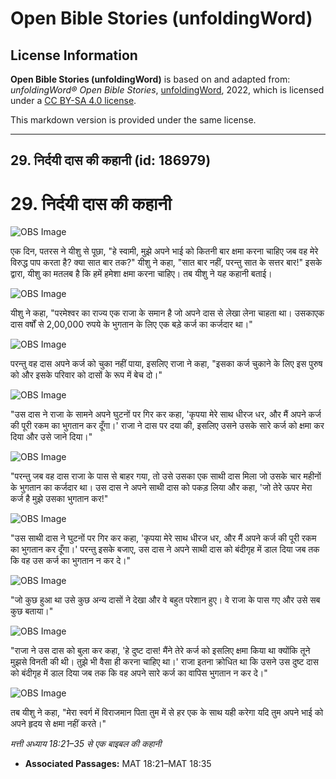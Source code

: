 # Open Bible Stories (unfoldingWord)

## License Information

**Open Bible Stories (unfoldingWord)** is based on and adapted from: _unfoldingWord® Open Bible Stories_, [unfoldingWord](https://unfoldingword.org/utw), 2022, which is licensed under a [CC BY-SA 4.0 license](https://creativecommons.org/licenses/by-sa/4.0/legalcode.en).

This markdown version is provided under the same license.



--------------------------------

## 29. निर्दयी दास की कहानी (id: 186979)

29\. निर्दयी दास की कहानी
=========================

![OBS Image](https://cdn.aquifer.bible/aquifer-content/resources/UWOBS/jpg/360px/obs-en-29-01.jpg)

एक दिन, पतरस ने यीशु से पूछा, "हे स्वामी, मुझे अपने भाई को कितनी बार क्षमा करना चाहिए जब वह मेरे विरुद्ध पाप करता है? क्या सात बार तक?" यीशु ने कहा, "सात बार नहीं, परन्तु सात के सत्तर बार!" इसके द्वारा, यीशु का मतलब है कि हमें हमेशा क्षमा करना चाहिए। तब यीशु ने यह कहानी बताई।

![OBS Image](https://cdn.aquifer.bible/aquifer-content/resources/UWOBS/jpg/360px/obs-en-29-02.jpg)

यीशु ने कहा, "परमेश्वर का राज्य एक राजा के समान है जो अपने दास से लेखा लेना चाहता था। उसकाएक दास वर्षों से 2,00,000 रुपये के भुगतान के लिए एक बड़े कर्ज का कर्जदार था।"

![OBS Image](https://cdn.aquifer.bible/aquifer-content/resources/UWOBS/jpg/360px/obs-en-29-03.jpg)

परन्तु वह दास अपने कर्ज को चुका नहीं पाया, इसलिए राजा ने कहा, "इसका कर्ज चुकाने के लिए इस पुरुष को और इसके परिवार को दासों के रूप में बेच दो।"

![OBS Image](https://cdn.aquifer.bible/aquifer-content/resources/UWOBS/jpg/360px/obs-en-29-04.jpg)

"उस दास ने राजा के सामने अपने घुटनों पर गिर कर कहा, 'कृपया मेरे साथ धीरज धर, और मैं अपने कर्ज की पूरी रकम का भुगतान कर दूँगा।' राजा ने दास पर दया की, इसलिए उसने उसके सारे कर्ज को क्षमा कर दिया और उसे जाने दिया।"

![OBS Image](https://cdn.aquifer.bible/aquifer-content/resources/UWOBS/jpg/360px/obs-en-29-05.jpg)

"परन्तु जब वह दास राजा के पास से बाहर गया, तो उसे उसका एक साथी दास मिला जो उसके चार महीनों के भुगतान का कर्जदार था। उस दास ने अपने साथी दास को पकड़ लिया और कहा, 'जो तेरे ऊपर मेरा कर्ज है मुझे उसका भुगतान कर!"

![OBS Image](https://cdn.aquifer.bible/aquifer-content/resources/UWOBS/jpg/360px/obs-en-29-06.jpg)

"उस साथी दास ने घुटनों पर गिर कर कहा, 'कृपया मेरे साथ धीरज धर, और मैं अपने कर्ज की पूरी रकम का भुगतान कर दूँगा।' परन्तु इसके बजाए, उस दास ने अपने साथी दास को बंदीगृह में डाल दिया जब तक कि वह उस कर्ज का भुगतान न कर दे।"

![OBS Image](https://cdn.aquifer.bible/aquifer-content/resources/UWOBS/jpg/360px/obs-en-29-07.jpg)

"जो कुछ हुआ था उसे कुछ अन्य दासों ने देखा और वे बहुत परेशान हुए। वे राजा के पास गए और उसे सब कुछ बताया।"

![OBS Image](https://cdn.aquifer.bible/aquifer-content/resources/UWOBS/jpg/360px/obs-en-29-08.jpg)

"राजा ने उस दास को बुला कर कहा, 'हे दुष्ट दास! मैंने तेरे कर्ज को इसलिए क्षमा किया था क्योंकि तूने मुझसे विनती की थी। तुझे भी वैसा ही करना चाहिए था।' राजा इतना क्रोधित था कि उसने उस दुष्ट दास को बंदीगृह में डाल दिया जब तक कि वह अपने सारे कर्ज का वापिस भुगतान न कर दे।"

![OBS Image](https://cdn.aquifer.bible/aquifer-content/resources/UWOBS/jpg/360px/obs-en-29-09.jpg)

तब यीशु ने कहा, "मेरा स्वर्ग में विराजमान पिता तुम में से हर एक के साथ यही करेगा यदि तुम अपने भाई को अपने हृदय से क्षमा नहीं करते।"

*मत्ती अध्याय 18:21–35 से एक बाइबल की कहानी*

* **Associated Passages:** MAT 18:21–MAT 18:35

